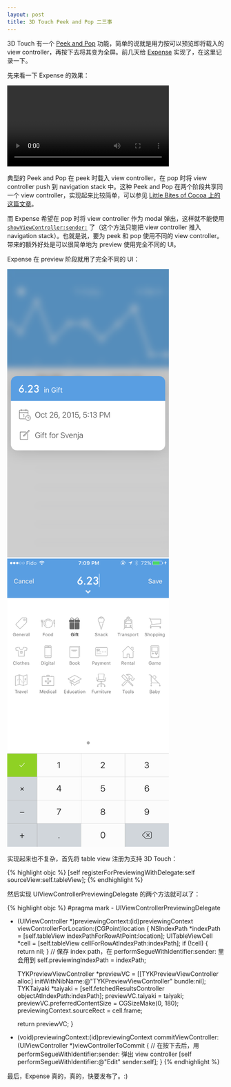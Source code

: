```yaml
---
layout: post
title: 3D Touch Peek and Pop 二三事
---
```


3D Touch 有一个 [Peek and Pop](http://www.apple.com/iphone-6s/3d-touch/) 功能，简单的说就是用力按可以预览即将载入的 view controller，再按下去将其变为全屏。前几天给 [Expense](http://ela.build/expense) 实现了，在这里记录一下。

先来看一下 Expense 的效果：

<video class="bordered" style="border-color: #f3f3f3" width="375" autoplay loop controls>
  <source src="/static/images/3d-touch-peek-and-pop/expense-peek-and-pop.mp4" type="video/mp4">
</video>

典型的 Peek and Pop 在 peek 时载入 view controller，在 pop 时将 view controller push 到 navigation stack 中。这种 Peek and Pop 在两个阶段共享同一个 view controller，实现起来比较简单，可以参见 [Little Bites of Cocoa 上的这篇文章](https://littlebitesofcocoa.com/80-view-controller-previews)。

而 Expense 希望在 pop 时将 view controller 作为 modal 弹出，这样就不能使用 [`showViewController:sender:`](https://developer.apple.com/library/ios/documentation/UIKit/Reference/UIViewController_Class/#//apple_ref/occ/instm/UIViewController/showViewController:sender:) 了（这个方法只能把 view controller 推入 navigation stack）。也就是说，要为 peek 和 pop 使用不同的 view controller。带来的额外好处是可以很简单地为 preview 使用完全不同的 UI。

Expense 在 preview 阶段就用了完全不同的 UI：

<div class="side-by-side">
  <img class="bordered screenshot-375" alt="Expense screenshot for peek" width="375" src="/static/images/3d-touch-peek-and-pop/expense-peek.png">
  <img class="bordered screenshot-375" alt="Expense screenshot for pop" width="375" src="/static/images/3d-touch-peek-and-pop/expense-pop.png">
</div>

实现起来也不复杂，首先将 table view 注册为支持 3D Touch：

{% highlight objc %}
[self registerForPreviewingWithDelegate:self sourceView:self.tableView];
{% endhighlight %}

然后实现 UIViewControllerPreviewingDelegate 的两个方法就可以了：

{% highlight objc %}
#pragma mark - UIViewControllerPreviewingDelegate

- (UIViewController *)previewingContext:(id<UIViewControllerPreviewing>)previewingContext viewControllerForLocation:(CGPoint)location
{
    NSIndexPath *indexPath = [self.tableView indexPathForRowAtPoint:location];
    UITableViewCell *cell = [self.tableView cellForRowAtIndexPath:indexPath];
    if (!cell) {
        return nil;
    }
    // 保存 index path，在 performSegueWithIdentifier:sender: 里会用到
    self.previewingIndexPath = indexPath;
    
    TYKPreviewViewController *previewVC = [[TYKPreviewViewController alloc] initWithNibName:@"TYKPreviewViewController" bundle:nil];
    TYKTaiyaki *taiyaki = [self.fetchedResultsController objectAtIndexPath:indexPath];
    previewVC.taiyaki = taiyaki;
    previewVC.preferredContentSize = CGSizeMake(0, 180);
    previewingContext.sourceRect = cell.frame;
    
    return previewVC;
}

- (void)previewingContext:(id<UIViewControllerPreviewing>)previewingContext commitViewController:(UIViewController *)viewControllerToCommit
{
    // 在按下去后，用 performSegueWithIdentifier:sender: 弹出 view controller
    [self performSegueWithIdentifier:@"Edit" sender:self];
}
{% endhighlight %}

最后，Expense 真的，真的，快要发布了。:)

